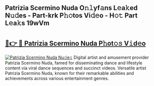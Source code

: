 ## Patrizia Scermino Nuda O𝚗𝚕yf𝚊ns L𝚎a𝚔ed N𝚞𝚍es - Part-krk P𝚑𝚘tos Vi𝚍𝚎o - H𝚘𝚝 Part L𝚎a𝚔s 19wVm

# <h2><a href="http://kf72cyb.oniu.top/?m=Patrizia+Scermino+Nuda">🔗👉 🔴 Patrizia Scermino Nuda P𝚑ot𝚘𝚜 V𝚒d𝚎o</a></h2>

[![Patrizia Scermino Nuda Nu𝚍e𝚜](https://i.imgur.com/0qMVB7G.gif)](http://kf72cyb.oniu.top/?m=Patrizia+Scermino+Nuda)
Digital artist and amusement provider Patrizia Scermino Nuda, famed for disseminating dance and lifestyle content via viral dance sequences and succinct videos. Versatile artist Patrizia Scermino Nuda, known for their remarkable abilities and achievements across various entertainment genres.  
